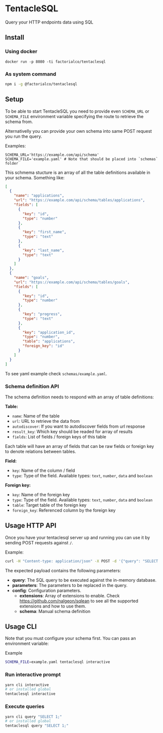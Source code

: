 # TentacleSQL

Query your HTTP endpoints data using SQL

## Install

### Using docker

`docker run -p 8080 -ti factorialco/tentaclesql`

### As system command

```bash
npm i -g @factorialco/tentaclesql
```

## Setup

To be able to start TentacleSQL you need to provide even `SCHEMA_URL` or
`SCHEMA_FILE` environment variable specifying the route to retrieve the schema
from.

Alternativelly you can provide your own schema into same POST request you run
the query.

Examples:

```
SCHEMA_URL='https://example.com/api/schema'
SCHEMA_FILE='example.yaml' # Note that should be placed into `schemas` folder
```

This schmema stucture is an array of all the table definitions
available in your schema. Something like:

```json
[
  {
    "name": "applications",
    "url": "https://example.com/api/schema/tables/applications",
    "fields": [
      {
        "key": "id",
        "type": "number"
      },
      {
        "key": "first_name",
        "type": "text"
      },
      {
        "key": "last_name",
        "type": "text"
      }
    ]
  },
  {
    "name": "goals",
    "url": "https://example.com/api/schema/tables/goals",
    "fields": [
      {
        "key": "id",
        "type": "number"
      },
      {
        "key": "progress",
        "type": "text"
      },
      {
        "key": "application_id",
        "type": "number",
        "table": "applications",
        "foreign_key": "id"
      }
    ]
  }
]
```

To see yaml example check `schemas/example.yaml`.

### Schema definition API

The schema definition needs to respond with an array of table definitions:

**Table:**

- `name`: Name of the table
- `url`: URL to retrieve the data from
- `autodiscover`: If you want to autodiscover fields from url response
- `result_key`: Which key should be readed for array of results
- `fields`: List of fields / foreign keys of this table

Each table will have an array of fields that can be raw fields or foreign key
to denote relations between tables.

**Field:**

- `key`: Name of the column / field
- `type`: Type of the field. Available types: `text`, `number`, `data` and `boolean`

**Foreign key:**

- `key`: Name of the foreign key
- `type`: Type of the field. Available types: `text`, `number`, `data` and `boolean`
- `table`: Target table of the foreign key
- `foreign_key`: Referenced column by the foreign key

## Usage HTTP API

Once you have your tentaclesql server up and running you can use it by sending
POST requests against `/`.

Example:

```bash
curl -H "Content-type: application/json" -X POST -d '{"query": "SELECT 1;"}' http://localhost:3000/
```

The expected payload contains the following parameters:

- **query**: The SQL query to be executed against the in-memory database.
- **parameters**: The parameters to be replaced in the query.
- **config**: Configuration parameters.
  - **extensions**: Array of extensions to enable. Check
  https://github.com/nalgeon/sqlean to see all the supported extensions and how
  to use them.
  - **schema**: Manual schema definition

## Usage CLI

Note that you must configure your schema first. You can pass an environment
variable:

Example

```bash
SCHEMA_FILE=example.yaml tentaclesql interactive
```

### Run interactive prompt

```bash
yarn cli interactive
# or installed global
tentaclesql interactive
```

### Execute queries

```bash
yarn cli query "SELECT 1;"
# or installed global
tentaclesql query "SELECT 1;"
```
